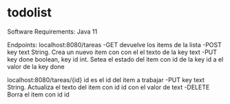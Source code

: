 # todolist
Software Requirements:
  Java 11
  
Endpoints:
  localhost:8080/tareas
    -GET devuelve los items de la lista
    -POST key text String. Crea un nuevo item con con el el texto de la key text
    -PUT key done boolean, key id int. Setea el estado del item con id de la key id a el valor de la key done

  localhost:8080/tareas/{id} id es el id del item a trabajar
    -PUT key text String. Actualiza el texto del item con id id con el valor de text
    -DELETE Borra el item con id id
